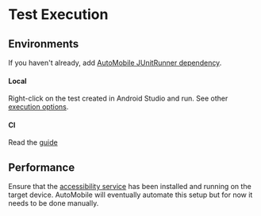 # Test Execution

## Environments

If you haven't already, add [AutoMobile JUnitRunner dependency](junitrunner.md).

#### Local

Right-click on the test created in Android Studio and run. See other [execution options](options.md).

#### CI

Read the [guide](ci.md)

## Performance

Ensure that the [accessibility service](../architecture.md#android-accessibility-service) has been installed and running
on the target device. AutoMobile will eventually automate this setup but for now it needs to be done manually.
